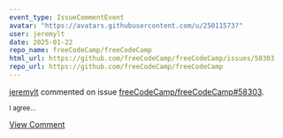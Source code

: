 ```yaml
---
event_type: IssueCommentEvent
avatar: "https://avatars.githubusercontent.com/u/25011573?"
user: jeremylt
date: 2025-01-22
repo_name: freeCodeCamp/freeCodeCamp
html_url: https://github.com/freeCodeCamp/freeCodeCamp/issues/58303
repo_url: https://github.com/freeCodeCamp/freeCodeCamp
---
```


<a href='https://github.com/jeremylt' target='_blank'>jeremylt</a> commented on issue <a href='https://github.com/freeCodeCamp/freeCodeCamp/issues/58303' target='_blank'>freeCodeCamp/freeCodeCamp#58303</a>.

<small>I agree...</small>

<a href='https://github.com/freeCodeCamp/freeCodeCamp/issues/58303' target='_blank'>View Comment</a>